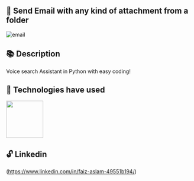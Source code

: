 
## 💌  Send Email with any kind of attachment from a folder 

![email](https://user-images.githubusercontent.com/18649504/83364148-5e7d6a00-a375-11ea-94d9-0a063b5f8f4f.gif)

## 📚  Description

   Voice search Assistant in Python with easy coding!

## 🚀 Technologies have used 

<img src="https://user-images.githubusercontent.com/18649504/66262823-725cd600-e7be-11e9-9cea-ea14305079db.png" width = "100">

## 🔓 Linkedin
(https://www.linkedin.com/in/faiz-aslam-49551b194/)

